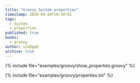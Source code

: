 ```yaml
---
title: "Groovy System properties"
timestamp: 2019-04-20T10:30:01
tags:
  - System
  - properties
published: true
books:
  - groovy
author: szabgab
archive: true
---
```



{% include file="examples/groovy/show_properties.groovy" %}


{% include file="examples/groovy/properties.txt" %}

